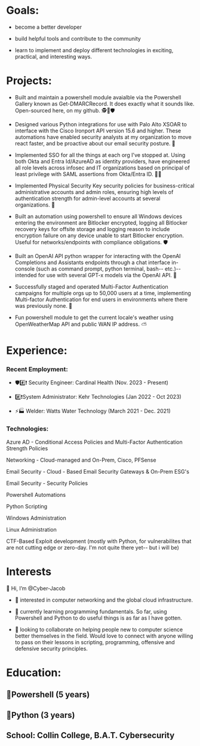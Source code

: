 <h1>Goals:</h1>

- become a better developer

- build helpful tools and contribute to the community

- learn to implement and deploy different technologies in exciting, practical, and interesting ways.

<h1>Projects:</h1>

- Built and maintain a powershell module avaialble via the Powershell Gallery known as Get-DMARCRecord. It does exactly what it sounds like. Open-sourced here, on my github. 🕵️📖🛡️

- Designed various Python integrations for use with Palo Alto XSOAR to interface with the Cisco Ironport API version 15.6 and higher. These automations have enabled security analysts at my organization to move react faster, and be proactive about our email security posture. 🐍

- Implemented SSO for all the things at each org I've stopped at. Using both Okta and Entra Id/AzureAD as identity providers, have engineered all role levels across infosec and IT organizations based on principal of least privilege with SAML assertions from Okta/Entra ID. 📖🪪

- Implemented Physical Security Key security policies for business-critical administrative accounts and admin roles, ensuring high levels of authentication strength for admin-level accounts at several organizations. 🔐

- Built an automation using powershell to ensure all Windows devices entering the environment are Bitlocker encrypted, logging all Bitlocker recovery keys for offsite storage and logging reason to include encryption failure on any device unable to start Bitlocker encryption. Useful for networks/endpoints with compliance obligations. 🛡️

- Built an OpenAI API python wrapper for interacting with the OpenAI Completions and Assistants endpoints through a chat interface in-console (such as command prompt, python terminal, bash-- etc.)-- intended for use with several GPT-x models via the OpenAI API. 🤖

- Successfully staged and operated Multi-Factor Authentication campaigns for multiple orgs up to 50,000 users at a time, implementing Multi-factor Authentication for end users in environments where there was previously none. 🛅

- Fun powershell module to get the current locale's weather using OpenWeatherMap API and public WAN IP address. ⛅

<h1>Experience:</h1>

<h3>Recent Employment:</h3>

- 🛡️#️⃣❗ Security Engineer: Cardinal Health (Nov. 2023 - Present)

- #️⃣❗System Administrator: Kehr Technologies (Jan 2022 - Oct 2023)

- ⚡🏭 Welder: Watts Water Technology (March 2021 - Dec. 2021)


<h3>Technologies:</h3>

Azure AD - Conditional Access Policies and Multi-Factor Authentication Strength Policies

Networking - Cloud-managed and On-Prem, Cisco, PFSense

Email Security - Cloud - Based Email Security Gateways & On-Prem ESG's

Email Security - Security Policies

Powershell Automations

Python Scripting

Windows Administration

Linux Administration

CTF-Based Exploit development (mostly with Python, for vulnerabilites that are not cutting edge or zero-day. I'm not quite there yet-- but i will be)


<h1>Interests</h1>

👋 Hi, I’m @Cyber-Jacob

- 👀 interested in computer networking and the global cloud infrastructure.

- 🌱 currently learning programming fundamentals. So far, using Powershell and Python to do useful things is as far as I have gotten.

- 💞️ looking to collaborate on helping people new to computer science better themselves in the field. Would love to connect with anyone willing to pass on their lessons in scripting, programming, offensive and defensive security principles.



<h1>Education:</h1>
<h2>🔷Powershell (5 years)</h2>
<h2>🐍Python (3 years)</h2>
<h2>School: Collin College, B.A.T. Cybersecurity</h2>


<!---
RecyclableBag/RecyclableBag is a ✨ special ✨ repository because its `README.md` (this file) appears on your GitHub profile.
You can click the Preview link to take a look at your changes.
--->
